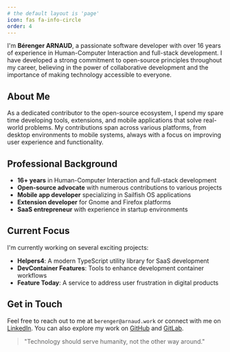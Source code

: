 ```yaml
---
# the default layout is 'page'
icon: fas fa-info-circle
order: 4
---
```


I'm **Bérenger ARNAUD**, a passionate software developer with over 16 years of experience in Human-Computer Interaction and full-stack development. I have developed a strong commitment to open-source principles throughout my career, believing in the power of collaborative development and the importance of making technology accessible to everyone.

## About Me

As a dedicated contributor to the open-source ecosystem, I spend my spare time developing tools, extensions, and mobile applications that solve real-world problems. My contributions span across various platforms, from desktop environments to mobile systems, always with a focus on improving user experience and functionality.

## Professional Background

- **16+ years** in Human-Computer Interaction and full-stack development
- **Open-source advocate** with numerous contributions to various projects
- **Mobile app developer** specializing in Sailfish OS applications
- **Extension developer** for Gnome and Firefox platforms
- **SaaS entrepreneur** with experience in startup environments

## Current Focus

I'm currently working on several exciting projects:
- **Helpers4**: A modern TypeScript utility library for SaaS development
- **DevContainer Features**: Tools to enhance development container workflows
- **Feature Today**: A service to address user frustration in digital products

## Get in Touch

Feel free to reach out to me at `berenger@arnaud.work` or connect with me on [LinkedIn](https://www.linkedin.com/in/baxyz/). You can also explore my work on [GitHub](https://github.com/baxyz) and [GitLab](https://gitlab.com/baxyz).

> "Technology should serve humanity, not the other way around."